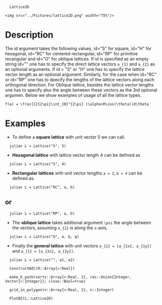 
```@docs
  Lattice2D
```
```@raw html
<img src="../Pictures/lattice2D.png" width="75%"/>
```
# Description
  The id argument takes the following values, id="S" for square, id="H" for hexagonal,
  id="RC" for centered rectangular, id="RP" for primitive recangular and id="O" for
  oblique lattices. If id is specified as an empty string id="" one has to specify the
  direct lattice vectors ``a_{1}`` and ``a_{2}`` as an optional arguments. If id = "S"
  or "H" one has to specify the lattice vector length as an optional argument. Similarly,
  for the case when id="RC" or id="RP" one has to dpecify the lengths of the lattice vectors
  along each orthogonal direction. For Oblique lattice, besides the lattice vector lengths
  one has to specify also the angle between these vectors as the 3rd optional argumen. Below
  we show examples of usage of all the lattice types.

  ```@math
  f(a) = \frac{1}{2\pi}\int_{0}^{2\pi} (\alpha+R\cos(\theta))d\theta
  ```
# Examples
* To define a **square lattice** with unit vector 5 we can call.
```@julia-repl
  julia> L = Lattice("S", 5)
```
* **Hexagonal lattice** with lattice vector length 4 can be defined as
```@julia-repl
  julia> L = Lattice("S", 4)
```
* **Rectangular lattices** with unit vector lengths `a = 2`, `b = 4` can be defined as.
```@julia-repl
  julia> L = Lattice("RC", a, b)
```
## or
```@julia-repl
  julia> L = Lattice("RP", a, b)
```
* The **oblique lattice** takes addtional argument ``\psi`` the angle between the vectors,
  assuming ``a_{1}`` is along the `x`-axis.
```@julia-repl
  julia> L = Lattice("O", a, b, ψ)
```
* Finally the **general lattice** with unit vectors ``a_{1} = [a_{1x}, a_{1y}]`` and
``a_{1} = [a_{2x}, a_{2y}]``.
```@julia-repl
  julia> L = Lattice("", a1, a2)
```

```@docs
  ConstructWZC(R::Array{<:Real})
```
```@docs
  make_k_path(verts::Array{<:Real, 2}, res::Union{Integer, Vector{<:Integer}}; close::Bool=true)
```

```@docs
  grid_in_polygon(v::Array{<:Real, 2}, n::Integer)
```

```@docs
  PlotBZ(L::Lattice2D)
```
